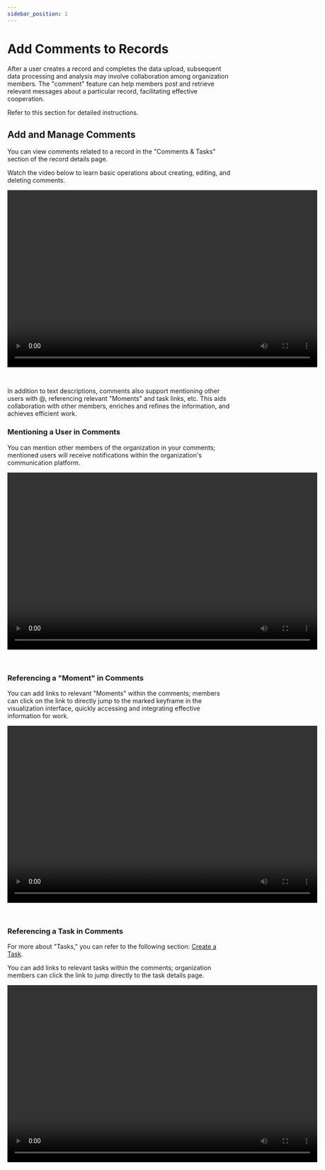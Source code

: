 ```yaml
---
sidebar_position: 1
---
```


# Add Comments to Records

After a user creates a record and completes the data upload, subsequent data processing and analysis may involve collaboration among organization members. The "comment" feature can help members post and retrieve relevant messages about a particular record, facilitating effective cooperation.

Refer to this section for detailed instructions.

## Add and Manage Comments

You can view comments related to a record in the "Comments & Tasks" section of the record details page.

Watch the video below to learn basic operations about creating, editing, and deleting comments.

<video src="https://coscene-artifacts-prod.oss-cn-hangzhou.aliyuncs.com/docs/en/4-recipes/5-task-and-comment/manage-a-comment.mp4" controls="controls" width="700" height="400"></video>

<br />

In addition to text descriptions, comments also support mentioning other users with @, referencing relevant "Moments" and task links, etc. This aids collaboration with other members, enriches and refines the information, and achieves efficient work.

### Mentioning a User in Comments

You can mention other members of the organization in your comments; mentioned users will receive notifications within the organization's communication platform.

<video src="https://coscene-artifacts-prod.oss-cn-hangzhou.aliyuncs.com/docs/en/4-recipes/5-task-and-comment/comment-user.mp4" controls="controls" width="700" height="400"></video>

<br />

### Referencing a "Moment" in Comments

You can add links to relevant "Moments" within the comments; members can click on the link to directly jump to the marked keyframe in the visualization interface, quickly accessing and integrating effective information for work.

<video src="https://coscene-artifacts-prod.oss-cn-hangzhou.aliyuncs.com/docs/en/4-recipes/5-task-and-comment/comment-insert-moment.mp4" controls="controls" width="700" height="400"></video>

<br />

### Referencing a Task in Comments

For more about "Tasks," you can refer to the following section: [Create a Task](../task-and-comment/2-create-a-task.md).

You can add links to relevant tasks within the comments; organization members can click the link to jump directly to the task details page.

<video src="https://coscene-artifacts-prod.oss-cn-hangzhou.aliyuncs.com/docs/en/4-recipes/5-task-and-comment/comment-insert-task.mp4" controls="controls" width="700" height="400"></video>

<br />
